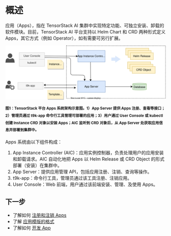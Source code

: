 # 概述

应用（Apps），指在 TensorStack AI 集群中实现特定功能、可独立安装、卸载的软件模块。目前，TensorStack AI 平台支持以 Helm Chart 和 CRD 两种形式定义 Apps，其它方式（例如 Operator），如有需要可另行扩展。

![architecture](./img/arch.drawio.svg)

<sup><b>图1：TensorStack 平台 Apps 系统架构示意图。1）App Server 提供 Apps 注册、查看等接口；2）管理员通过 t9k-app 命令行工具管理可部署的应用；3）用户通过 User Console 或 kubectl 创建  Instance CRD 对象以安装 Apps；AIC 监听到 CRD 对象后，从 App Server 处获取应用信息并部署到集群中。</b></sup>

Apps 系统由以下组件构成：

1. App Instance Controller (AIC)：应用实例控制器，负责处理用户的应用安装和卸载请求。AIC 自动化地把 Apps 以 Helm Release 或 CRD Object 的形式部署（安装）在集群中。
2. App Server：提供应用管理 API，包括应用注册、注销、查询等操作。
3. t9k-app：命令行工具，管理员通过该工具注册、注销应用。
4. User Console：Web 前端，用户通过该前端安装、管理、及使用 Apps。

## 下一步

* 了解如何 [注册和注销 Apps](./register.md)
* 了解 [应用模版的格式](./template.md)
* 了解如何 [开发 App](./dev.md)
